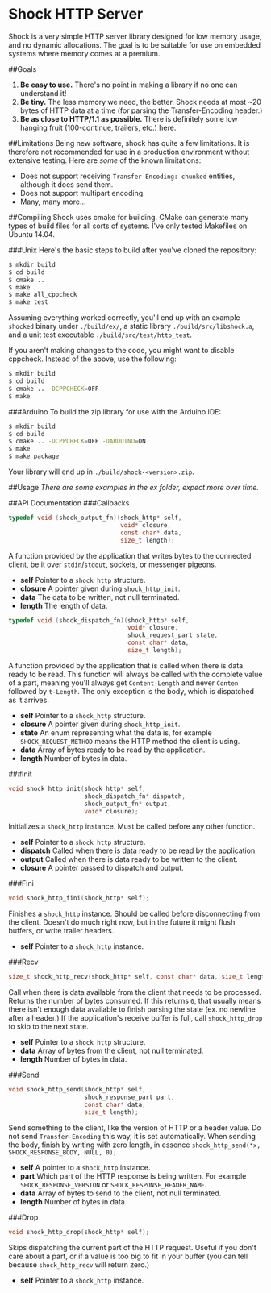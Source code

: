 Shock HTTP Server
=================

Shock is a very simple HTTP server library designed for low memory usage, and
no dynamic allocations. The goal is to be suitable for use on embedded systems
where memory comes at a premium.

##Goals
1. **Be easy to use.** There's no point in making a library if no one can
   understand it!
1. **Be tiny.** The less memory we need, the better. Shock needs at most ~20
   bytes of HTTP data at a time (for parsing the Transfer-Encoding header.)
1. **Be as close to HTTP/1.1 as possible.** There is definitely some low
   hanging fruit (100-continue, trailers, etc.) here.

##Limitations
Being new software, shock has quite a few limitations. It is therefore not
recommended for use in a production environment without extensive testing.
Here are *some* of the known limitations:

* Does not support receiving `Transfer-Encoding: chunked` entities, although it
  does send them.
* Does not support multipart encoding.
* Many, many more...

##Compiling
Shock uses cmake for building. CMake can generate many types of build files for
all sorts of systems. I've only tested Makefiles on Ubuntu 14.04.

###Unix
Here's the basic steps to build after you've cloned the repository:

```bash
$ mkdir build
$ cd build
$ cmake ..
$ make
$ make all_cppcheck
$ make test
```

Assuming everything worked correctly, you'll end up with an example `shocked`
binary under `./build/ex/`, a static library `./build/src/libshock.a`, and a
unit test executable `./build/src/test/http_test`.

If you aren't making changes to the code, you might want to disable cppcheck.
Instead of the above, use the following:

```bash
$ mkdir build
$ cd build
$ cmake .. -DCPPCHECK=OFF
$ make
```

###Arduino
To build the zip library for use with the Arduino IDE:

```bash
$ mkdir build
$ cd build
$ cmake .. -DCPPCHECK=OFF -DARDUINO=ON
$ make
$ make package
```

Your library will end up in `./build/shock-<version>.zip`.

##Usage
*There are some examples in the ex folder, expect more over time.*

##API Documentation
###Callbacks
```c
typedef void (shock_output_fn)(shock_http* self,
                               void* closure,
                               const char* data,
                               size_t length);
```
A function provided by the application that writes bytes to the connected
client, be it over `stdin`/`stdout`, sockets, or messenger pigeons.
* **self** Pointer to a `shock_http` structure.
* **closure** A pointer given during `shock_http_init`.
* **data** The data to be written, not null terminated.
* **length** The length of data.

```c
typedef void (shock_dispatch_fn)(shock_http* self,
                                 void* closure,
                                 shock_request_part state,
                                 const char* data,
                                 size_t length);
```

A function provided by the application that is called when there is data ready
to be read. This function will always be called with the complete value of a
part, meaning you'll always get `Content-Length` and never `Conten` followed by
`t-Length`. The only exception is the body, which is dispatched as it arrives.
* **self** Pointer to a `shock_http` structure.
* **closure** A pointer given during `shock_http_init`.
* **state** An enum representing what the data is, for example
  `SHOCK_REQUEST_METHOD` means the HTTP method the client is using.
* **data** Array of bytes ready to be read by the application.
* **length** Number of bytes in data.

###Init
```c
void shock_http_init(shock_http* self,
                     shock_dispatch_fn* dispatch,
                     shock_output_fn* output,
                     void* closure);
```
Initializes a `shock_http` instance. Must be called before any other function.
* **self** Pointer to a `shock_http` structure.
* **dispatch** Called when there is data ready to be read by the application.
* **output** Called when there is data ready to be written to the client.
* **closure** A pointer passed to dispatch and output.

###Fini
```c
void shock_http_fini(shock_http* self);
```
Finishes a `shock_http` instance. Should be called before disconnecting from
the client. Doesn't do much right now, but in the future it might flush
buffers, or write trailer headers.
* **self** Pointer to a `shock_http` instance.

###Recv
```c
size_t shock_http_recv(shock_http* self, const char* data, size_t length);
```
Call when there is data available from the client that needs to be processed.
Returns the number of bytes consumed. If this returns `0`, that usually means
there isn't enough data available to finish parsing the state (ex. no newline
after a header.) If the application's receive buffer is full, call
`shock_http_drop` to skip to the next state.
* **self** Pointer to a `shock_http` structure.
* **data** Array of bytes from the client, not null terminated.
* **length** Number of bytes in data.

###Send
```c
void shock_http_send(shock_http* self,
                     shock_response_part part,
                     const char* data,
                     size_t length);
```
Send something to the client, like the version of HTTP or a header value.
Do not send `Transfer-Encoding` this way, it is set automatically. When sending
the body, finish by writing with zero length, in essence
`shock_http_send(*x, SHOCK_RESPONSE_BODY, NULL, 0);`
* **self** A pointer to a `shock_http` instance.
* **part** Which part of the HTTP response is being written. For example
  `SHOCK_RESPONSE_VERSION` or `SHOCK_RESPONSE_HEADER_NAME`.
* **data** Array of bytes to send to the client, not null terminated.
* **length** Number of bytes in data.

###Drop
```c
void shock_http_drop(shock_http* self);
```
Skips dispatching the current part of the HTTP request. Useful if you don't
care about a part, or if a value is too big to fit in your buffer (you can tell
because `shock_http_recv` will return zero.)
* **self** Pointer to a `shock_http` instance.
